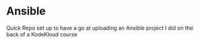 # Ansible
Quick Repo set up to have a go at uploading an Ansible project I did on the back of a KodeKloud course

